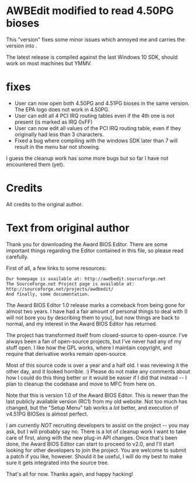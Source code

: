 # AWBEdit modified to read 4.50PG bioses

This "version" fixes some minor issues which annoyed me and carries the version into <insert date here>.

The latest release is compiled against the last Windows 10 SDK, should work on most machines but YMMV.

# fixes

* User can now open both 4.50PG and 4.51PG bioses in the same version. The EPA logo does not work in 4.50PG.
* User can edit all 4 PCI IRQ routing tables even if the 4th one is not present (is marked as IRQ 0xFF)
* User can now edit all values of the PCI IRQ routing table, even if they originally had less than 3 characters.
* Fixed a bug where compiling with the windows SDK later than 7 will result in the menu bar not showing.

I guess the cleanup work has some more bugs but so far I have not encountered them (yet).

# Credits

All credits to the original author.

# Text from original author

Thank you for downloading the Award BIOS Editor. There are some important things regarding the Editor contained in this file, so please read carefully.

First of all, a few links to some resources:

    Our homepage is available at: http://awdbedit.sourceforge.net
    The SourceForge.net Project page is available at: http://sourceforge.net/projects/awdbedit/
    And finally, some documentation.

The Award BIOS Editor 1.0 release marks a comeback from being gone for almost two years. I have had a fair amount of personal things to deal with (I will not bore you by describing them to you), but now things are back to normal, and my interest in the Award BIOS Editor has returned.

The project has transformed itself from closed-source to open-source. I've always been a fan of open-source projects, but I've never had any of my stuff open. I like how the GPL works, where I maintain copyright, and require that derivative works remain open-source.

Most of this source code is over a year and a half old. I was reviewing it the other day, and it looked horrible. :) Please do not make any comments about how I could do this thing better or it would be easier if I did that instead -- I plan to cleanup the codebase and move to MFC from here on.

Note that this is version 1.0 of the Award BIOS Editor. This is newer than the last publicly available version (RC1) from my old website. Not too much has changed, but the "Setup Menu" tab works a _lot_ better, and execution of v4.51PG BIOSes is almost perfect.

I am currently _NOT_ recruiting developers to assist on the project -- you may ask, but I will probably say no. There is a lot of cleanup work I want to take care of first, along with the new plug-in API changes. Once that's been done, the Award BIOS Editor can start to proceed to v2.0, and I'll start looking for other developers to join the project. You are welcome to submit a patch if you like, however. Should it be useful, I will do my best to make sure it gets integrated into the source tree.

That's all for now. Thanks again, and happy hacking!